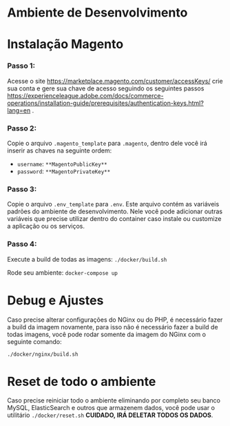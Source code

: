 # Ambiente de Desenvolvimento

# Instalação Magento

### Passo 1:
Acesse o site https://marketplace.magento.com/customer/accessKeys/ crie sua conta e gere sua chave de acesso seguindo 
os seguintes passos https://experienceleague.adobe.com/docs/commerce-operations/installation-guide/prerequisites/authentication-keys.html?lang=en .

### Passo 2:
Copie o arquivo `.magento_template` para `.magento`, dentro dele você irá inserir as chaves na seguinte ordem:

- `username`: `**MagentoPublicKey**`
- `password`: `**MagentoPrivateKey**`

### Passo 3:
Copie o arquivo `.env_template` para `.env`. Este arquivo contém as variáveis padrões do ambiente de desenvolvimento.
Nele você pode adicionar outras variáveis que precise utilizar dentro do container caso instale ou customize a aplicação
ou os serviços.

### Passo 4:
Execute a build de todas as imagens: `./docker/build.sh`

Rode seu ambiente: `docker-compose up`


# Debug e Ajustes
Caso precise alterar configurações do NGinx ou do PHP, é necessário fazer a build da imagem novamente, para isso não é 
necessário fazer a build de todas imagens, você pode rodar somente da imagem do NGinx com o seguinte comando:

`./docker/nginx/build.sh`


# Reset de todo o ambiente
Caso precise reiniciar todo o ambiente eliminando por completo seu banco MySQL, ElasticSearch e outros que armazenem 
dados, você pode usar o utilitário `./docker/reset.sh` **CUIDADO, IRÁ DELETAR TODOS OS DADOS**.

